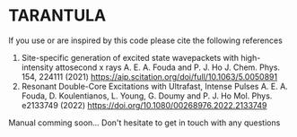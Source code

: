 # TARANTULA

If you use or are inspired by this code please cite the following references
1. Site-specific generation of excited state wavepackets with high-intensity attosecond x rays
  A. E. A. Fouda and P. J. Ho 
  J. Chem. Phys. 154, 224111 (2021) https://aip.scitation.org/doi/full/10.1063/5.0050891
2. Resonant Double-Core Excitations with Ultrafast, Intense Pulses
   A. E. A. Fouda, D. Koulentianos, L. Young, G. Doumy and P. J. Ho
   Mol. Phys. e2133749 (2022) https://doi.org/10.1080/00268976.2022.2133749
   
Manual comming soon... Don't hesitate to get in touch with any questions
